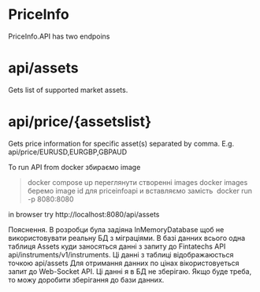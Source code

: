 # PriceInfo

PriceInfo.API has two endpoins

# api/assets
Gets list of supported market assets.

# api/price/{assetslist}

Gets price information for specific asset(s) separated by comma. E.g. api/price/EURUSD,EURGBP,GBPAUD


To run API from docker
збираємо image
> docker compose up
переглянути створенні images
> docker images
беремо image id для priceinfoapi и вставляємо замість <image id>
> docker run -p 8080:8080 <image id>

in browser try http://localhost:8080/api/assets

Пояснення. 
В розробци була задіяна InMemoryDatabase щоб не використовувати реальну БД з міграціями.
В базі данних всього одна таблиця Assets куди заносяться данні з запиту до Fintatechs API api/instruments/v1/instruments. Ці данні з таблиці відображаюсться точкою api/assets
Для отримання данних по цінах вікористовуеться запит до Web-Socket API. Ці данні я в БД не зберігаю. Якщо буде треба, то можу доробити зберігання до бази данних.